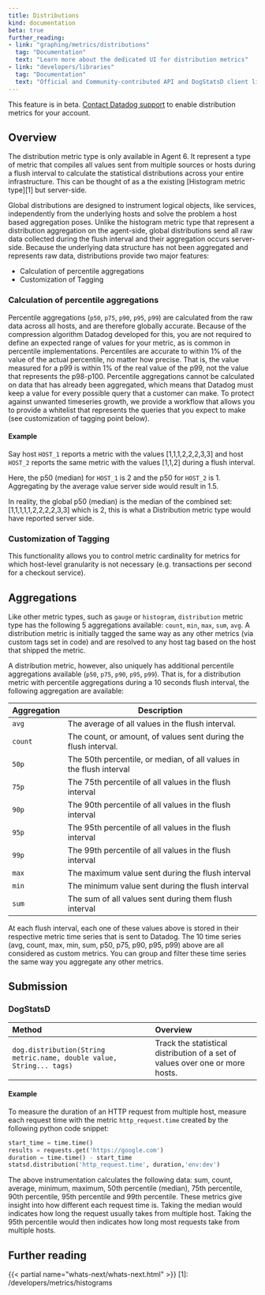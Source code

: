 ```yaml
---
title: Distributions
kind: documentation
beta: true
further_reading:
- link: "graphing/metrics/distributions"
  tag: "Documentation"
  text: "Learn more about the dedicated UI for distribution metrics"
- link: "developers/libraries"
  tag: "Documentation"
  text: "Official and Community-contributed API and DogStatsD client libraries"
---
```


<div class="alert alert-warning">
This feature is in beta. <a href="https://docs.datadoghq.com/help/">Contact Datadog support</a> to enable distribution metrics for your account.
</div>

## Overview

The distribution metric type is only available in Agent 6. It represent a type of metric that compiles all values sent from multiple sources or hosts during a flush interval to calculate the statistical distributions across your entire infrastructure.  This can be thought of as a the existing [Histogram metric type][1] but server-side.

Global distributions are designed to instrument logical objects, like services, independently from the underlying hosts and solve the problem a host based aggregation poses. Unlike the histogram metric type that represent a distribution aggregation on the agent-side, global distributions send all raw data collected during the flush interval and their aggregation occurs server-side. Because the underlying data structure has not been aggregated and represents raw data, distributions provide two major features:

* Calculation of percentile aggregations
* Customization of Tagging

### Calculation of percentile aggregations

Percentile aggregations (`p50`, `p75`, `p90`, `p95`, `p99`) are calculated from the raw data across all hosts, and are therefore globally accurate. Because of the compression algorithm Datadog developed for this, you are not required to define an expected range of values for your metric, as is common in percentile implementations.  Percentiles are accurate to within 1% of the value of the actual percentile, no matter how precise. That is, the value measured for a p99 is within 1% of the real value of the p99, not the value that represents the p98-p100. Percentile aggregations cannot be calculated on data that has already been aggregated, which means that Datadog must keep a value for every possible query that a customer can make.  To protect against unwanted timeseries growth, we provide a workflow that allows you to provide a whitelist that represents the queries that you expect to make (see customization of tagging point below).

#### Example

Say host `HOST_1` reports a metric with the values [1,1,1,2,2,2,3,3] and host `HOST_2` reports the same metric with the values [1,1,2] during a flush interval.

Here, the p50 (median) for `HOST_1` is 2 and the p50 for `HOST_2` is 1.  Aggregating by the average value server side would result in 1.5.

In reality, the global p50 (median) is the median of the combined set: [1,1,1,1,1,2,2,2,2,3,3] which is 2, this is what a Distribution metric type would have reported server side.

### Customization of Tagging

This functionality allows you to control metric cardinality for metrics for which host-level granularity is not necessary (e.g. transactions per second for a checkout service).


## Aggregations

Like other metric types, such as `gauge` or `histogram`, `distribution` metric type has the following 5 aggregations available: `count`, `min`, `max`, `sum`, `avg`. A distribution metric is initially tagged the same way as any other metrics (via custom tags set in code) and are resolved to any host tag based on the host that shipped the metric.

A distribution metric, however, also uniquely has additional percentile aggregations available (`p50`, `p75`, `p90`, `p95`, `p99`). That is, for a distribution metric with percentile aggregations during a 10 seconds flush interval, the following aggregation are available:

| Aggregation | Description                                                         |
| -------     | -------                                                             |
| `avg`       | The average of all values in the flush interval.                    |
| `count`     | The count, or amount, of values sent during the flush interval.     |
| `50p`       | The 50th percentile, or median, of all values in the flush interval |
| `75p`       | The 75th percentile of all values in the flush interval             |
| `90p`       | The 90th percentile of all values in the flush interval             |
| `95p`       | The 95th percentile of all values in the flush interval             |
| `99p`       | The 99th percentile of all values in the flush interval             |
| `max`       | The maximum value sent during the flush interval                    |
| `min`       | The minimum value sent during the flush interval                    |
| `sum`       | The sum of all values sent during them flush interval               |

At each flush interval, each one of these values above is stored in their respective metric time series that is sent to Datadog. The 10 time series (avg, count, max, min, sum, p50, p75, p90, p95, p99) above are all considered as custom metrics. You can group and filter these time series the same way you aggregate any other metrics.

## Submission

### DogStatsD

| Method | Overview |
| :----- | :------- |
| `dog.distribution(String metric.name, double value, String... tags)` | Track the statistical distribution of a set of values over one or more hosts. |

#### Example

To measure the duration of an HTTP request from multiple host, measure each request time with the metric `http_request.time` created by the following python code snippet:

```python
start_time = time.time()
results = requests.get('https://google.com')
duration = time.time() - start_time
statsd.distribution('http_request.time', duration,'env:dev')
```

The above instrumentation calculates the following data: sum, count, average, minimum, maximum, 50th percentile (median), 75th percentile, 90th percentile, 95th percentile and 99th percentile. These metrics give insight into how different each request time is. Taking the median would indicates how long the request usually takes from multiple host. Taking the 95th percentile would then indicates how long most requests take from multiple hosts.

## Further reading

{{< partial name="whats-next/whats-next.html" >}}
[1]: /developers/metrics/histograms

